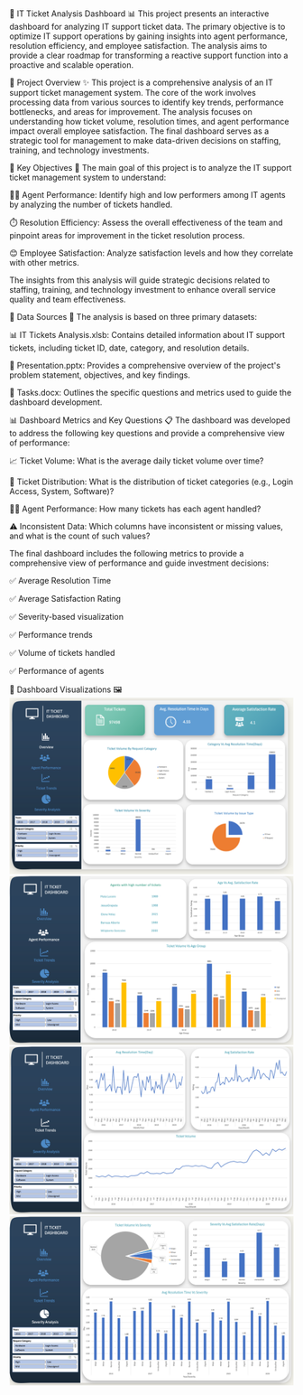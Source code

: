 🚀 IT Ticket Analysis Dashboard 📊
This project presents an interactive dashboard for analyzing IT support ticket data. The primary objective is to optimize IT support operations by gaining insights into agent performance, resolution efficiency, and employee satisfaction. The analysis aims to provide a clear roadmap for transforming a reactive support function into a proactive and scalable operation.

🌟 Project Overview ✨
This project is a comprehensive analysis of an IT support ticket management system. The core of the work involves processing data from various sources to identify key trends, performance bottlenecks, and areas for improvement. The analysis focuses on understanding how ticket volume, resolution times, and agent performance impact overall employee satisfaction. The final dashboard serves as a strategic tool for management to make data-driven decisions on staffing, training, and technology investments.

🎯 Key Objectives 🎯
The main goal of this project is to analyze the IT support ticket management system to understand:

🧑‍💼 Agent Performance: Identify high and low performers among IT agents by analyzing the number of tickets handled.

⏱️ Resolution Efficiency: Assess the overall effectiveness of the team and pinpoint areas for improvement in the ticket resolution process.

😊 Employee Satisfaction: Analyze satisfaction levels and how they correlate with other metrics.

The insights from this analysis will guide strategic decisions related to staffing, training, and technology investment to enhance overall service quality and team effectiveness.

📁 Data Sources 📁
The analysis is based on three primary datasets:

📊 IT Tickets Analysis.xlsb: Contains detailed information about IT support tickets, including ticket ID, date, category, and resolution details.

📄 Presentation.pptx: Provides a comprehensive overview of the project's problem statement, objectives, and key findings.

📝 Tasks.docx: Outlines the specific questions and metrics used to guide the dashboard development.

📊 Dashboard Metrics and Key Questions 📋
The dashboard was developed to address the following key questions and provide a comprehensive view of performance:

📈 Ticket Volume: What is the average daily ticket volume over time?

🥧 Ticket Distribution: What is the distribution of ticket categories (e.g., Login Access, System, Software)?

🧑‍💻 Agent Performance: How many tickets has each agent handled?

⚠️ Inconsistent Data: Which columns have inconsistent or missing values, and what is the count of such values?

The final dashboard includes the following metrics to provide a comprehensive view of performance and guide investment decisions:

✅ Average Resolution Time

✅ Average Satisfaction Rating

✅ Severity-based visualization

✅ Performance trends

✅ Volume of tickets handled

✅ Performance of agents

🎨 Dashboard Visualizations 🖼️
![Dashboard showing key metrics](images/dashboard1.png)
![Dashboard showing key metrics](images/dashboard2.png)
![Dashboard showing key metrics](images/dashboard3.png)
![Dashboard showing key metrics](images/dashboard4.png)
